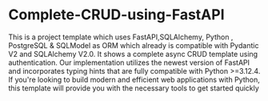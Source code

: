 # Complete-CRUD-using-FastAPI
This is a project template which uses FastAPI,SQLAlchemy, Python , PostgreSQL & SQLModel as ORM which already is compatible with Pydantic V2 and SQLAlchemy V2.0. It shows a complete async CRUD template using authentication. Our implementation utilizes the newest version of FastAPI and incorporates typing hints that are fully compatible with Python >=3.12.4. If you're looking to build modern and efficient web applications with Python, this template will provide you with the necessary tools to get started quickly
